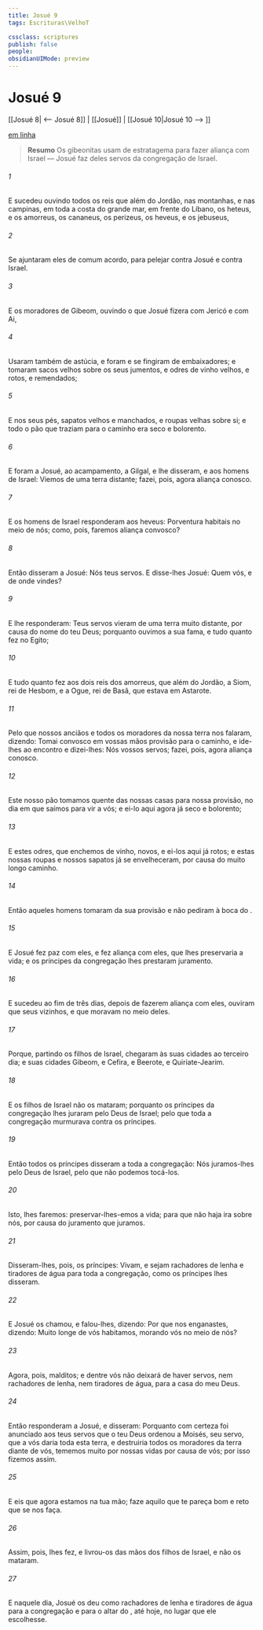 ```yaml
---
title: Josué 9
tags: Escrituras\VelhoT

cssclass: scriptures
publish: false
people:
obsidianUIMode: preview
---
```


# Josué 9
[[Josué 8| <-- Josué 8]] | [[Josué]] | [[Josué 10|Josué 10 --> ]]

[em linha](https://churchofjesuschrist.org/study/scriptures/ot/josh/9?lang=por)

> __Resumo__
Os gibeonitas usam de estratagema para fazer aliança com Israel — Josué faz deles servos da congregação de Israel.

###### 1 
E sucedeu  ouvindo  todos os reis que  além do Jordão, nas montanhas, e nas campinas, em toda a costa do grande mar, em frente do Líbano, os heteus, e os amorreus, os cananeus, os perizeus, os heveus, e os jebuseus,

###### 2 
Se ajuntaram eles de comum acordo, para pelejar contra Josué e contra Israel.

###### 3 
E os moradores de Gibeom, ouvindo o que Josué fizera com Jericó e com Ai,

###### 4 
Usaram também de astúcia, e foram e se fingiram de embaixadores; e tomaram sacos velhos sobre os seus jumentos, e odres de vinho velhos, e rotos, e remendados;

###### 5 
E nos seus pés, sapatos velhos e manchados, e roupas velhas sobre si; e todo o pão que traziam para o caminho era seco e bolorento.

###### 6 
E foram a Josué, ao acampamento, a Gilgal, e lhe disseram,  e aos homens de Israel: Viemos de uma terra distante; fazei, pois, agora aliança conosco.

###### 7 
E os homens de Israel responderam aos heveus: Porventura habitais no meio de nós; como, pois, faremos aliança convosco?

###### 8 
Então disseram a Josué: Nós  teus servos. E disse-lhes Josué: Quem  vós, e de onde vindes?

###### 9 
E lhe responderam: Teus servos vieram de uma terra muito distante, por causa do nome do  teu Deus; porquanto ouvimos a sua fama, e tudo quanto fez no Egito;

###### 10 
E tudo quanto fez aos dois reis dos amorreus, que  além do Jordão, a Siom, rei de Hesbom, e a Ogue, rei de Basã, que estava em Astarote.

###### 11 
Pelo que nossos anciãos e todos os moradores da nossa terra nos falaram, dizendo: Tomai convosco em vossas mãos provisão para o caminho, e ide-lhes ao encontro e dizei-lhes: Nós  vossos servos; fazei, pois, agora aliança conosco.

###### 12 
Este nosso pão tomamos quente das nossas casas para nossa provisão, no dia em que saímos para vir a vós; e ei-lo aqui agora já seco e bolorento;

###### 13 
E estes odres, que enchemos de vinho,  novos, e ei-los aqui já rotos; e estas nossas roupas e nossos sapatos já se envelheceram, por causa do muito longo caminho.

###### 14 
Então aqueles homens tomaram da sua provisão e não pediram  à boca do .

###### 15 
E Josué fez paz com eles, e fez aliança com eles, que lhes preservaria a vida; e os príncipes da congregação lhes prestaram juramento.

###### 16 
E sucedeu  ao fim de três dias, depois de fazerem aliança com eles, ouviram que  seus vizinhos, e que moravam no meio deles.

###### 17 
Porque, partindo os filhos de Israel, chegaram às suas cidades ao terceiro dia; e suas cidades  Gibeom, e Cefira, e Beerote, e Quiriate-Jearim.

###### 18 
E os filhos de Israel não os mataram; porquanto os príncipes da congregação lhes juraram pelo  Deus de Israel; pelo que toda a congregação murmurava contra os príncipes.

###### 19 
Então todos os príncipes disseram a toda a congregação: Nós juramos-lhes pelo  Deus de Israel, pelo que não podemos tocá-los.

###### 20 
Isto,  lhes faremos: preservar-lhes-emos a vida; para que não haja  ira sobre nós, por causa do juramento que  juramos.

###### 21 
Disseram-lhes, pois, os príncipes: Vivam, e sejam rachadores de lenha e tiradores de água para toda a congregação, como os príncipes lhes disseram.

###### 22 
E Josué os chamou, e falou-lhes, dizendo: Por que nos enganastes, dizendo: Muito longe de vós habitamos, morando vós no meio de nós?

###### 23 
Agora, pois,  malditos; e dentre vós não deixará de haver servos, nem rachadores de lenha, nem tiradores de água, para a casa do meu Deus.

###### 24 
Então responderam a Josué, e disseram: Porquanto com certeza foi anunciado aos teus servos que o  teu Deus ordenou a Moisés, seu servo, que a vós daria toda esta terra, e destruiria todos os moradores da terra diante de vós, tememos muito por nossas vidas por causa de vós; por isso fizemos assim.

###### 25 
E eis que agora estamos na tua mão; faze aquilo que te pareça bom e reto que se nos faça.

###### 26 
Assim, pois, lhes fez, e livrou-os das mãos dos filhos de Israel, e não os mataram.

###### 27 
E naquele dia, Josué os deu como rachadores de lenha e tiradores de água para a congregação e para o altar do , até  hoje, no lugar que ele escolhesse.

